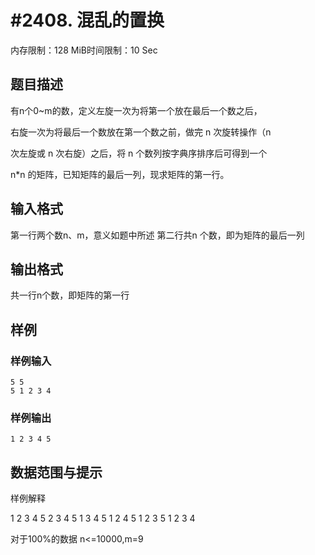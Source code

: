 # #2408. 混乱的置换 

内存限制：128 MiB时间限制：10 Sec

## 题目描述

有n个0~m的数，定义左旋一次为将第一个放在最后一个数之后，

右旋一次为将最后一个数放在第一个数之前，做完 n 次旋转操作（n

次左旋或 n 次右旋）之后，将 n 个数列按字典序排序后可得到一个

n*n 的矩阵，已知矩阵的最后一列，现求矩阵的第一行。

## 输入格式

第一行两个数n、m，意义如题中所述 
第二行共n 个数，即为矩阵的最后一列

## 输出格式

共一行n个数，即矩阵的第一行

## 样例

### 样例输入

    
    5 5 
    5 1 2 3 4 
    

### 样例输出

    
    1 2 3 4 5 
    

## 数据范围与提示

样例解释

1 2 3 4 5 
2 3 4 5 1 
3 4 5 1 2 
4 5 1 2 3 
5 1 2 3 4

对于100%的数据  n<=10000,m=9
